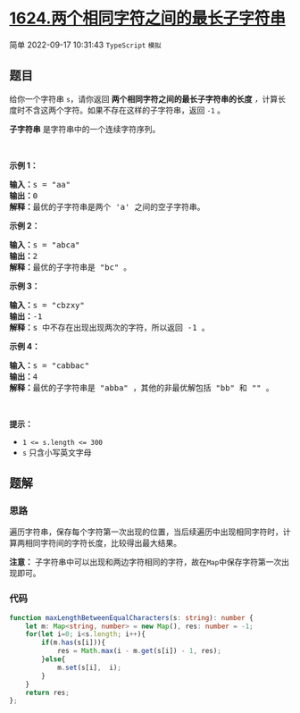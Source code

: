 # [1624.两个相同字符之间的最长子字符串](https://leetcode.cn/problems/largest-substring-between-two-equal-characters)
<span class="diff diff-easy">简单</span>
2022-09-17 10:31:43 `TypeScript` `模拟`
## 题目
<p>给你一个字符串 <code>s</code>，请你返回 <strong>两个相同字符之间的最长子字符串的长度</strong> <em>，</em>计算长度时不含这两个字符。如果不存在这样的子字符串，返回 <code>-1</code> 。</p>

<p><strong>子字符串</strong> 是字符串中的一个连续字符序列。</p>

<p> </p>

<p><strong>示例 1：</strong></p>

<pre><strong>输入：</strong>s = "aa"
<strong>输出：</strong>0
<strong>解释：</strong>最优的子字符串是两个 'a' 之间的空子字符串。</pre>

<p><strong>示例 2：</strong></p>

<pre><strong>输入：</strong>s = "abca"
<strong>输出：</strong>2
<strong>解释：</strong>最优的子字符串是 "bc" 。
</pre>

<p><strong>示例 3：</strong></p>

<pre><strong>输入：</strong>s = "cbzxy"
<strong>输出：</strong>-1
<strong>解释：</strong>s 中不存在出现出现两次的字符，所以返回 -1 。
</pre>

<p><strong>示例 4：</strong></p>

<pre><strong>输入：</strong>s = "cabbac"
<strong>输出：</strong>4
<strong>解释：</strong>最优的子字符串是 "abba" ，其他的非最优解包括 "bb" 和 "" 。
</pre>

<p> </p>

<p><strong>提示：</strong></p>

<ul>
  <li><code>1 &lt;= s.length &lt;= 300</code></li>
  <li><code>s</code> 只含小写英文字母</li>
</ul>


## 题解
### 思路
遍历字符串，保存每个字符第一次出现的位置，当后续遍历中出现相同字符时，计算两相同字符间的字符长度，比较得出最大结果。

**注意：** 子字符串中可以出现和两边字符相同的字符，故在`Map`中保存字符第一次出现即可。

### 代码
```typescript
function maxLengthBetweenEqualCharacters(s: string): number {
    let m: Map<string, number> = new Map(), res: number = -1;
    for(let i=0; i<s.length; i++){
        if(m.has(s[i])){
            res = Math.max(i - m.get(s[i]) - 1, res);
        }else{
            m.set(s[i],  i);
        }
    }
    return res;
};
```
